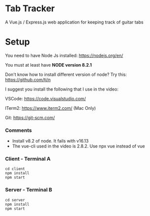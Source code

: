 # Tab Tracker
A Vue.js / Express.js web application for keeping track of guitar tabs

# Setup

You need to have Node Js installed: https://nodejs.org/en/

You must at least have **NODE version 8.2.1**

Don't know how to install different version of node?  Try this: https://github.com/tj/n

I suggest you install the following that I use in the video:

VSCode: https://code.visualstudio.com/

ITerm2: https://www.iterm2.com/ (Mac Only)

Git: https://git-scm.com/

### Comments

- Install v8.2 of node. It fails with v16.13
- The vue-cli used in the video is 2.8.2. Use npx vue instead of vue
  
### Client - Terminal A

```
cd client
npm install
npm start
```

### Server - Terminal B
```
cd server
npm install
npm start
```
